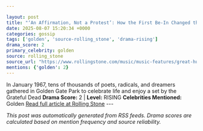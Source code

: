 ```yaml
---

layout: post
title: "‘An Affirmation, Not a Protest’: How the First Be-In Changed the World"
date: 2025-08-07 15:20:34 +0000
categories: gossip
tags: ['golden', 'source-rolling_stone', 'drama-rising']
drama_score: 2
primary_celebrity: golden
source: rolling_stone
source_url: "https://www.rollingstone.com/music/music-features/great-human-be-in-1967-san-francisco-grateful-dead-1235397860/"
mentions: {'golden': 2}
---
```


In January 1967, tens of thousands of poets, radicals, and dreamers gathered in Golden Gate Park to celebrate life and enjoy a set by the Grateful Dead **Drama Score:** 2 | **Level:** RISING **Celebrities Mentioned:** Golden [Read full article at Rolling Stone](https://www.rollingstone.com/music/music-features/great-human-be-in-1967-san-francisco-grateful-dead-1235397860/) --- 

*This post was automatically generated from RSS feeds. Drama scores are calculated based on mention frequency and source reliability.*